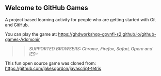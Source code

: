 ## Welcome to GitHub Games

A project based learning activity for people who are getting started with Git and GitHub.

You can play the game at: https://ghdworkshop-govnfl-s2.github.io/github-games-Adomonir

>> _*SUPPORTED BROWSERS*: Chrome, Firefox, Safari, Opera and IE9+_

This fun open source game was cloned from: https://github.com/jakesgordon/javascript-tetris
